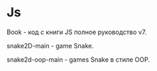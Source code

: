 # Js

Book - код с книги JS полное руководство v7.

snake2D-main - game Snake.

snake2d-oop-main - games Snake в стиле OOP.
